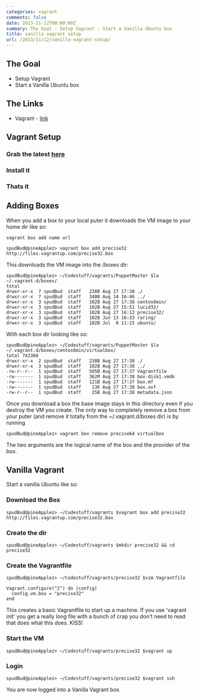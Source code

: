 ```yaml
---
categories: vagrant
comments: false
date: 2013-11-12T00:00:00Z
summary: The Goal - Setup Vagrant - Start a Vanilla Ubuntu box
title: vanilla vagrant setup
url: /2013/11/12/vanilla-vagrant-setup/
---
```


## The Goal
- Setup Vagrant
- Start a Vanilla Ubuntu box




## The Links

- Vagrant - [link](http://www.vagrantup.com/)

## Vagrant Setup

### Grab the latest [here](http://downloads.vagrantup.com/)

### Install it

### Thats it

## Adding Boxes

When you add a box to your local puter it downloads the VM image to your home dir like so:

~~~
vagrant box add name url
~~~
~~~
spudBud@pineApplez> vagrant box add precise32 http://files.vagrantup.com/precise32.box
~~~
This downloads the VM image into the /boxes dir:

~~~
spudBud@pineApplez> ~/Codestuff/vagrants/PuppetMaster $la ~/.vagrant.d/boxes/
total 
drwxr-xr-x  7 spudBud  staff   238B Aug 27 17:38 ./
drwxr-xr-x  7 spudBud  staff   340B Aug 14 16:46 ../
drwxr-xr-x  3 spudBud  staff   102B Aug 27 17:38 centos6min/
drwxr-xr-x  3 spudBud  staff   102B Aug 27 15:51 lucid32/
drwxr-xr-x  3 spudBud  staff   102B Aug 27 16:12 precise32/
drwxr-xr-x  3 spudBud  staff   102B Jun 13 16:33 raring/
drwxr-xr-x  3 spudBud  staff   102B Jul  8 11:15 ubuntu/
~~~

With each box dir looking like so:

~~~
spudBud@pineApplez> ~/Codestuff/vagrants/PuppetMaster $la ~/.vagrant.d/boxes/centos6min/virtualbox/
total 742368
drwxr-xr-x  2 spudBud  staff   238B Aug 27 17:38 ./
drwxr-xr-x  3 spudBud  staff   102B Aug 27 17:38 ../
-rw-r--r--  1 spudBud  staff   505B Aug 27 17:37 Vagrantfile
-rw-------  1 spudBud  staff   362M Aug 27 17:38 box-disk1.vmdk
-rw-------  1 spudBud  staff   121B Aug 27 17:37 box.mf
-rw-------  1 spudBud  staff    13K Aug 27 17:38 box.ovf
-rw-r--r--  1 spudBud  staff    25B Aug 27 17:38 metadata.json
~~~
Once you download a box the base image stays in this directory even if you destroy the VM you create.  The only way to completely remove a box from your puter (and remove it totally from the ~/.vagrant.d/boxes dir) is by running 

~~~
spudBud@pineApplez> vagrant box remove precise64 virtualbox
~~~

The two arguments are the logical name of the box and the provider of the box.


## Vanilla Vagrant
Start a vanilla Ubuntu like so:

### Download the Box

~~~
spudBud@pineApplez> ~/Codestuff/vagrants $vagrant box add precise32 http://files.vagrantup.com/precise32.box
~~~

### Create the dir

~~~
spudBud@pineApplez> ~/Codestuff/vagrants $mkdir precise32 && cd precise32
~~~

### Create the Vagrantfile

~~~
spudBud@pineApplez> ~/Codestuff/vagrants/precise32 $vim Vagrantfile
~~~
~~~
Vagrant.configure("2") do |config|
  config.vm.box = "precise32"
end
~~~

This creates a basic Vagrantfile to start up a machine.  If you use 'vagrant init' you get a really long file with a bunch of crap you don't need to read that does what this does.  KISS!

### Start the VM

~~~
spudBud@pineApplez> ~/Codestuff/vagrants/precise32 $vagrant up
~~~

### Login

~~~
spudBud@pineApplez> ~/Codestuff/vagrants/precise32 $vagrant ssh
~~~

You are now logged into a Vanilla Vagrant box. 
